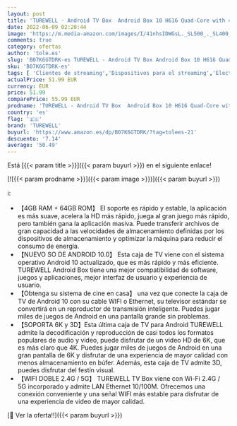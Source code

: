 ```yaml
---
layout: post
title: 'TUREWELL - Android TV Box  Android Box 10 H616 Quad-Core with 4GB RAM 64GB ROM Support 2.4G/5G WiFi/H.265 Decoding/6K Full HD Output/ HD 2.0/100M Ethernet/ Bluetooth 5.0 Smart TV Box'
date: 2022-06-09 02:20:44
image: 'https://m.media-amazon.com/images/I/41nhsIDWGsL._SL500_._SL400_.jpg'
comments: true
category: ofertas
author: 'tole.es'
slug: 'B07K6GTDRK-es TUREWELL - Android TV Box Android Box 10 H616 Quad-Core...'
sku: 'B07K6GTDRK-es'
tags: [ 'Clientes de streaming','Dispositivos para el streaming','Electrónica','Equipos de audio y Hi-Fi','smart','turewell','tv','🇪🇸', ]
actualPrice: 51.99 EUR
currency: EUR
price: 51.99
comparePrice: 55.99 EUR
prodname: 'TUREWELL - Android TV Box  Android Box 10 H616 Quad-Core with 4GB RAM 64GB ROM Support 2.4G/5G WiFi/H.265 Decoding/6K Full HD Output/ HD 2.0/100M Ethernet/ Bluetooth 5.0 Smart TV Box'
country: 'es'
flag: '🇪🇸'
brand: 'TUREWELL'
buyurl: 'https://www.amazon.es/dp/B07K6GTDRK/?tag=tolees-21'
descuento: '7.14'
average: '50.49'
---
```


Está [{{< param title >}}]({{< param buyurl >}}) en el siguiente enlace!

[![{{< param prodname >}}]({{< param image >}})]({{< param buyurl >}})

ℹ️:

- 【4GB RAM + 64GB ROM】 El soporte es rápido y estable, la aplicación es más suave, acelera la HD más rápido, juega al gran juego más rápido, pero también gana la aplicación masiva. Puede transferir archivos de gran capacidad a las velocidades de almacenamiento definidas por los dispositivos de almacenamiento y optimizar la máquina para reducir el consumo de energía.
- 【NUEVO SO DE ANDROID 10.0】 Esta caja de TV viene con el sistema operativo Android 10 actualizado, que es más rápido y más eficiente. TUREWELL Android Box tiene una mejor compatibilidad de software, juegos y aplicaciones, mejor interfaz de usuario y experiencia de usuario.
- 【Obtenga su sistema de cine en casa】 una vez que conecte la caja de TV de Android 10 con su cable WIFI o Ethernet, su televisor estándar se convertirá en un reproductor de transmisión inteligente. Puedes jugar miles de juegos de Android en una pantalla grande sin problemas.
- 【SOPORTA 6K y 3D】Esta última caja de TV para Android TUREWELL admite la decodificación y reproducción de casi todos los formatos populares de audio y video, puede disfrutar de un video HD de 6K, que es más claro que 4K. Puedes jugar miles de juegos de Android en una gran pantalla de 6K y disfrutar de una experiencia de mayor calidad con menos almacenamiento en búfer. Además, esta caja de TV admite 3D, puedes disfrutar del festín visual.
- 【WIFI DOBLE 2.4G / 5G】 TUREWELL TV Box viene con Wi-Fi 2.4G / 5G incorporado y admite LAN Ethernet 10/100M. Ofrecemos una conexión conveniente y una señal WIFI más estable para disfrutar de una experiencia de video de mayor calidad.

[🛒 Ver la oferta!!]({{< param buyurl >}})
